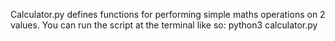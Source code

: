 Calculator.py defines functions for performing simple maths operations on 2 values.
You can run the script at the terminal like so: python3 calculator.py